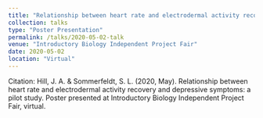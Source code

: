 ```yaml
---
title: "Relationship between heart rate and electrodermal activity recovery and depressive symptoms: a pilot study"
collection: talks
type: "Poster Presentation"
permalink: /talks/2020-05-02-talk
venue: "Introductory Biology Independent Project Fair"
date: 2020-05-02
location: "Virtual"
---
```


Citation: Hill, J. A. & Sommerfeldt, S. L.  (2020, May). Relationship between heart rate and electrodermal activity recovery and depressive symptoms: a pilot study. Poster presented at Introductory Biology Independent Project Fair, virtual.
